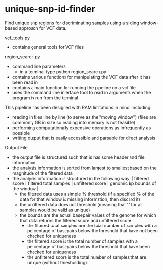 # unique-snp-id-finder
Find unique snp regions for discriminating samples using a sliding window-based approach for VCF data.

vcf_tools.py
- contains general tools for VCF files

region_search.py
- command line parameters:
	- in a terminal type python region_search.py
- contains various functions for manipulating the VCF data after it has been read in
- contains a main function for running the pipeline on a vcf file
- uses the command line interface tool to read in arguments when the program is run from the terminal

This pipeline has been designed with RAM limitations in mind, including: 
- reading in files line by line (to serve as the "moving window") (files are commonly GB in size so reading into memory is not feasible)
- performing computationally expensive operations as infrequently as possible
- writing output that is easily accessible and parsable for direct analysis

Output File
- the output file is structured such that is has some header and file information
- the analysis information is sorted from largest to smallest based on the magnitude of the filtered data
- the analysis information is structured in the following way:
  | filtered score | filtered total samples | unfiltered score | genomic bp bounds of the window |
  - the filtered data uses a simple % threshold (if a specified % of the data for that window is missing information, then discard it)
  - the unfiltered data does not threshold (meaning that '.' for all samples would be valid as unique)
  - the bounds are the actual basepair values of the genome for which that data returns the filtered score and unfiltered score
	- the filtered total samples are the total number of samples with a percentage of basepairs below the threshold that have not been checked for uniqueness
	- the filtered score is the total number of samples with a percentage of basepairs below the threshold that have been checked for uniqueness
	- the unfiltered score is the total number of samples that are unique (without thresholding)


